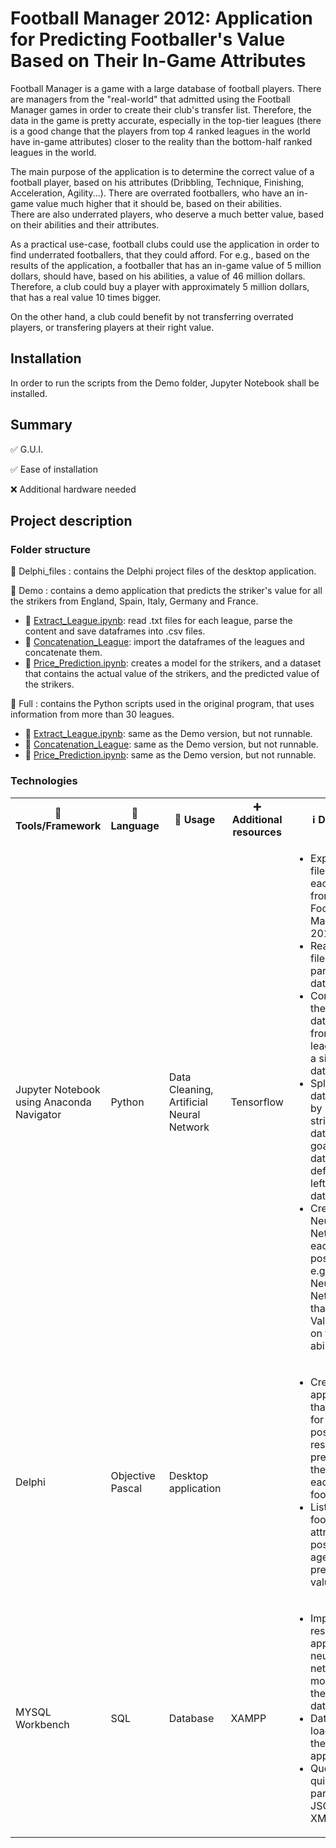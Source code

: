 # Football Manager 2012: Application for Predicting Footballer's Value Based on Their In-Game Attributes

Football Manager is a game with a large database of football players. There are managers from the "real-world" that admitted using the Football Manager games in order to create their club's transfer list.
Therefore, the data in the game is pretty accurate, especially in the top-tier leagues (there is a good change that the players from top 4 ranked leagues in the world have in-game attributes)
closer to the reality than the bottom-half ranked leagues in the world.

The main purpose of the application is to determine the correct value of a football player, based on his attributes (Dribbling, Technique, Finishing, Acceleration, Agility...). 
There are overrated footballers, who have an in-game value much higher that it should be, based on their abilities.  
There are also underrated players, who deserve a much better value, based on their abilities and their attributes. 

As a practical use-case, football clubs could use the application in order to find underrated footballers, that they could afford. For e.g., based on the results of the application, a footballer that has an
in-game value of 5 million dollars, should have, based on his abilities, a value of 46 million dollars. Therefore, a club could buy a player with approximately 5 million dollars, that has a real value 10 times
bigger.

On the other hand, a club could benefit by not transferring overrated players, or transfering players at their right value.

## Installation
In order to run the scripts from the Demo folder, Jupyter Notebook shall be installed.

## Summary
✅ G.U.I. 

✅ Ease of installation

❌ Additional hardware needed

## Project description

### Folder structure

📁 Delphi_files : contains the Delphi project files of the desktop application.

📁 Demo : contains a demo application that predicts the striker's value for all the strikers from England, Spain, Italy, Germany and France.
- 📄 [Extract_League.ipynb](https://github.com/mariusstoica21/Football_Manager_2012/blob/main/Demo/Extract_League.ipynb): read .txt files for each league, parse the content and save dataframes into .csv files.
- 📄 [Concatenation_League](https://github.com/mariusstoica21/Football_Manager_2012/blob/main/Demo/Concatenation_Leagues.ipynb): import the dataframes of the leagues and concatenate them.
- 📄 [Price_Prediction.ipynb](https://github.com/mariusstoica21/Football_Manager_2012/blob/main/Demo/Price_Prediction.ipynb): creates a model for the strikers, and a dataset that contains the actual value of the strikers, and the predicted value of the strikers.
    
📁 Full : contains the Python scripts used in the original program, that uses information from more than 30 leagues.
- 📄 [Extract_League.ipynb](https://github.com/mariusstoica21/Football_Manager_2012/blob/main/Full/Extract_League.ipynb): same as the Demo version, but not runnable.
- 📄 [Concatenation_League](https://github.com/mariusstoica21/Football_Manager_2012/blob/main/Full/Concatenation_Leagues.ipynb): same as the Demo version, but not runnable.
- 📄 [Price_Prediction.ipynb](https://github.com/mariusstoica21/Football_Manager_2012/blob/main/Full/Price_Prediction.ipynb): same as the Demo version, but not runnable.
### Technologies

<table>
  <tr>
    <th>🔨 Tools/Framework</th>
    <th>📘 Language</th>
    <th>📃 Usage </th>
    <th>➕ Additional resources  </th>
    <th> ℹ Details  </th>
  </tr>
  <tr>
    <td>Jupyter Notebook using Anaconda Navigator</td>
    <td>Python</td>
    <td>Data Cleaning, Artificial Neural Network</td>
    <td>Tensorflow</td>
    <td>
       <ul>
        <li>Export .txt files for each league from Football Manager 2012.</li>
        <li>Read the .txt files and parse into dataframes.</li>
        <li>Concatenate the dataframes from each league, into a single dataframe.</li>
        <li>Split the dataframes by positions: strikers dataframe, goalkeepers dataframe, defender left dataframe...</li>
        <li>Create a Neural Network for each position: for e.g. strikers Neural Network that predicts Value based on their abilities</li>
      </ul>
   </td>
  </tr>
  <tr>
    <td>Delphi</td>
    <td>Objective Pascal</td>
    <td>Desktop application</td>
    <td></td>
    <td>
       <ul>
        <li>Create an application that shows, for each position, the results of predicting the value for each footballer.</li>
        <li>List each footballer's attributes, position, age, value, predicted value.</li>
      </ul>
   </td>
  </tr>
  <tr>
    <td>MYSQL Workbench</td>
    <td>SQL</td>
    <td>Database</td>
    <td>XAMPP</td>
    <td>
       <ul>
        <li>Import the results of applying the neural network model on the datasets.</li>
        <li>Data are loaded into the desktop application.</li>
        <li>Queries are quicker than parsing JSON or XML.</li>
      </ul>
   </td>
  </tr>
</table>

